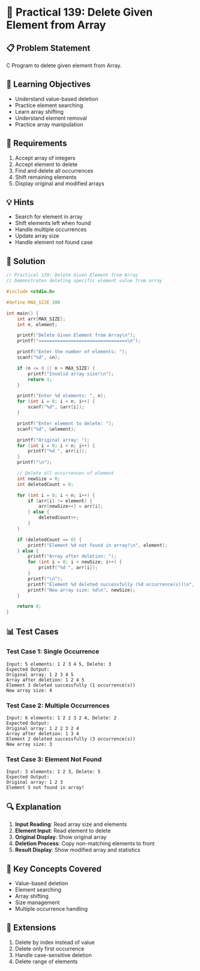 # 🎯 Practical 139: Delete Given Element from Array

## 📋 Problem Statement

C Program to delete given element from Array.

## 🎯 Learning Objectives

- Understand value-based deletion
- Practice element searching
- Learn array shifting
- Understand element removal
- Practice array manipulation

## 📝 Requirements

1. Accept array of integers
2. Accept element to delete
3. Find and delete all occurrences
4. Shift remaining elements
5. Display original and modified arrays

## 💡 Hints

- Search for element in array
- Shift elements left when found
- Handle multiple occurrences
- Update array size
- Handle element not found case

## 🔧 Solution

```c
// Practical 139: Delete Given Element from Array
// Demonstrates deleting specific element value from array

#include <stdio.h>

#define MAX_SIZE 100

int main() {
    int arr[MAX_SIZE];
    int n, element;

    printf("Delete Given Element from Array\n");
    printf("=================================\n");

    printf("Enter the number of elements: ");
    scanf("%d", &n);

    if (n <= 0 || n > MAX_SIZE) {
        printf("Invalid array size!\n");
        return 1;
    }

    printf("Enter %d elements: ", n);
    for (int i = 0; i < n; i++) {
        scanf("%d", &arr[i]);
    }

    printf("Enter element to delete: ");
    scanf("%d", &element);

    printf("Original array: ");
    for (int i = 0; i < n; i++) {
        printf("%d ", arr[i]);
    }
    printf("\n");

    // Delete all occurrences of element
    int newSize = 0;
    int deletedCount = 0;

    for (int i = 0; i < n; i++) {
        if (arr[i] != element) {
            arr[newSize++] = arr[i];
        } else {
            deletedCount++;
        }
    }

    if (deletedCount == 0) {
        printf("Element %d not found in array!\n", element);
    } else {
        printf("Array after deletion: ");
        for (int i = 0; i < newSize; i++) {
            printf("%d ", arr[i]);
        }
        printf("\n");
        printf("Element %d deleted successfully (%d occurrence(s))\n", element, deletedCount);
        printf("New array size: %d\n", newSize);
    }

    return 0;
}
```

## 📊 Test Cases

### Test Case 1: Single Occurrence
```
Input: 5 elements: 1 2 3 4 5, Delete: 3
Expected Output:
Original array: 1 2 3 4 5
Array after deletion: 1 2 4 5
Element 3 deleted successfully (1 occurrence(s))
New array size: 4
```

### Test Case 2: Multiple Occurrences
```
Input: 6 elements: 1 2 2 3 2 4, Delete: 2
Expected Output:
Original array: 1 2 2 3 2 4
Array after deletion: 1 3 4
Element 2 deleted successfully (3 occurrence(s))
New array size: 3
```

### Test Case 3: Element Not Found
```
Input: 3 elements: 1 2 3, Delete: 5
Expected Output:
Original array: 1 2 3
Element 5 not found in array!
```

## 🔍 Explanation

1. **Input Reading**: Read array size and elements
2. **Element Input**: Read element to delete
3. **Original Display**: Show original array
4. **Deletion Process**: Copy non-matching elements to front
5. **Result Display**: Show modified array and statistics

## 🎯 Key Concepts Covered

- Value-based deletion
- Element searching
- Array shifting
- Size management
- Multiple occurrence handling

## 🚀 Extensions

1. Delete by index instead of value
2. Delete only first occurrence
3. Handle case-sensitive deletion
4. Delete range of elements